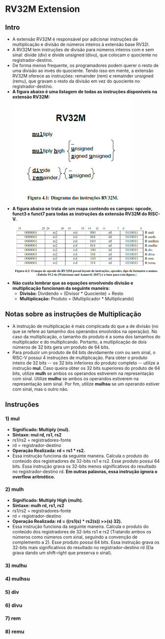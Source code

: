 # RV32M Extension

## Intro
* A extensão RV32M é responsável por adicionar instruções de multiplicação e divisão de números inteiros à extensão base RV32I.
* A RV32M tem instruções de divisão para números inteiros com e sem sinal: divide (div) e divide unsigned (divu), que colocam o quociente no registrador-destino.
* De forma menos frequente, os programadores podem querer o resto de uma divisão ao invés do quociente. Tendo isso em mente, a extensão RV32M oferece as instruções: remainder (rem) e remainder unsigned (remu), que gravam o resto da divisão em vez do quociente no registrador-destino.
* __A figura abaixo é uma listagem de todas as instruções disponíveis na extensão RV32M:__
![[rv32m](https://http://riscv.org/)](rv32m.png)
* __A figura abaixo se trata de um mapa contendo os campos: opcode, funct3 e funct7 para todas as instruções da extensão RV32M do RISC-V.__
![[opcodemap](https://http://riscv.org/)](mapaopcoderv32m.png)
* __Não custa lembrar que as equações envolvendo divisão e multiplicação funcionam da seguinte maneira:__
  * __Divisão:__ Dividendo = (Divisor * Quociente) + Resto
  * __Multiplicação:__ Produto = (Multiplicador * Multiplicando)

## Notas sobre as instruções de Multiplicação
* A instrução de multiplicação é mais complicada do que a de divisão (no que se refere ao tamamho dos operandos envolvidos na operação). No caso da multiplicação, o tamanho do produto é a soma dos tamanhos do multiplicador e do multiplicando. Portanto, a multiplicação de dois números de 32 bits gera um produto de 64 bits.
* Para produzir um produto de 64 bits devidamente com ou sem sinal, o RISC-V possui 4 instruções de multiplicação. Para obter o produto inteiro de 32 bits -- os 32 bits inferiores do produto completo -- utilize a instrução __mul.__ Caso queira obter os 32 bits superiores do produto de 64 bits, utilize __mulh__ se ambos os operandos estiverem na representação com sinal. Utilize __mulhu__ se ambos os operandos estiverem na representação sem sinal. Por fim, utilize __mulhsu__ se um operando estiver com sinal, mas o outro não.

## Instruções
### 1) mul
* __Significado: Multiply (mul).__
* __Síntaxe: mul rd, rs1, rs2__
* rs1/rs2 = registradores-fonte
* rd = registrador-destino
* __Operação Realizada: rd = rs1 * rs2.__
* Essa instrução funciona da seguinte maneira. Calcula o produto do conteúdo dos registradores de 32-bits rs1 e rs2. Esse produto possui 64 bits. Essa instrução grava os 32-bits menos significativos do resultado no registrador-destino rd. __Em outras palavras, essa instrução ignora o overflow aritmético.__

### 2) mulh
* __Significado: Multiply High (mulh).__
* __Síntaxe: mulh rd, rs1, rs2__
* rs1/rs2 = registradores-fonte
* rd = registrador-destino
* __Operação Realizada: rd = ((rs1(s) * rs2(s)) >>(s) 32).__
* Essa instrução funciona da seguinte maneira. Calcula o produto do conteúdo dos registradores de 32-bits rs1 e rs2 (Tratando ambos os números como números com sinal, seguindo a convenção de complemento a 2). Esse produto possui 64 bits. Essa instrução grava os 32-bits mais significativos do resultado no registrador-destino rd (Ela grava dando um shift-right que preserva o sinal).

### 3) mulhu

### 4) mulhsu

### 5) div

### 6) divu

### 7) rem

### 8) remu
